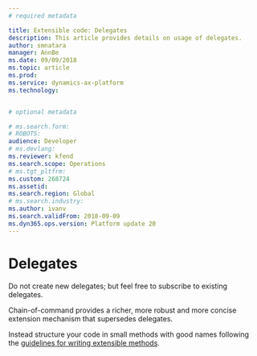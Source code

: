 ```yaml
---
# required metadata

title: Extensible code: Delegates
description: This article provides details on usage of delegates.
author: smnatara
manager: AnnBe
ms.date: 09/09/2018
ms.topic: article
ms.prod: 
ms.service: dynamics-ax-platform
ms.technology: 


# optional metadata

# ms.search.form: 
# ROBOTS: 
audience: Developer
# ms.devlang: 
ms.reviewer: kfend
ms.search.scope: Operations
# ms.tgt_pltfrm: 
ms.custom: 268724
ms.assetid: 
ms.search.region: Global
# ms.search.industry: 
ms.author: ivanv
ms.search.validFrom: 2018-09-09
ms.dyn365.ops.version: Platform update 20
---
```


# Delegates

Do not create new delegates; but feel free to subscribe to existing delegates.  

Chain-of-command provides a richer, more robust and more concise extension mechanism that supersedes delegates.

Instead structure your code in small methods with good names following the [guidelines for writing extensible methods](Extensiblemethods.md).
